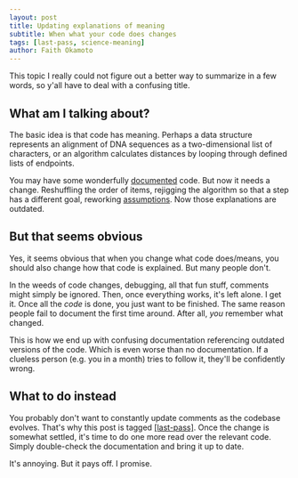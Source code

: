 ```yaml
---
layout: post
title: Updating explanations of meaning
subtitle: When what your code does changes
tags: [last-pass, science-meaning]
author: Faith Okamoto
---
```


This topic I really could not figure out a better way to summarize in a few
words, so y'all have to deal with a confusing title. 

## What am I talking about?

The basic idea is that code has meaning. Perhaps a data structure represents an
alignment of DNA sequences as a two-dimensional list of characters, or an
algorithm calculates distances by looping through defined lists of endpoints.

You may have some wonderfully [documented][DocumentationTag] code. But now it
needs a change. Reshuffling the order of items, rejigging the algorithm so that 
a step has a different goal, reworking [assumptions][ExplainBlog]. Now those 
explanations are outdated.

## But that seems obvious

Yes, it seems obvious that when you change what code does/means, you should also
change how that code is explained. But many people don't.

In the weeds of code changes, debugging, all that fun stuff, comments might 
simply be ignored. Then, once everything works, it's left alone. I get it. Once 
all the *code* is done, you just want to be finished. The same reason people 
fail to document the first time around. After all, *you* remember what changed.

This is how we end up with confusing documentation referencing outdated versions
of the code. Which is even worse than no documentation. If a clueless person
(e.g. you in a month) tries to follow it, they'll be confidently wrong.

## What to do instead

You probably don't want to constantly update comments as the codebase evolves. 
That's why this post is tagged [\[last-pass\]][LastPassTag]. Once the change is somewhat settled, it's time to do one more read over the relevant code. Simply
double-check the documentation and bring it up to date.

It's annoying. But it pays off. I promise.

[DocumentationTag]: https://faithokamoto.github.io/tags/#documentation
[ExplainBlog]: https://faithokamoto.github.io/2024-12-07-explain-your-science/
[LastPassTag]: https://faithokamoto.github.io/tags/#last-pass